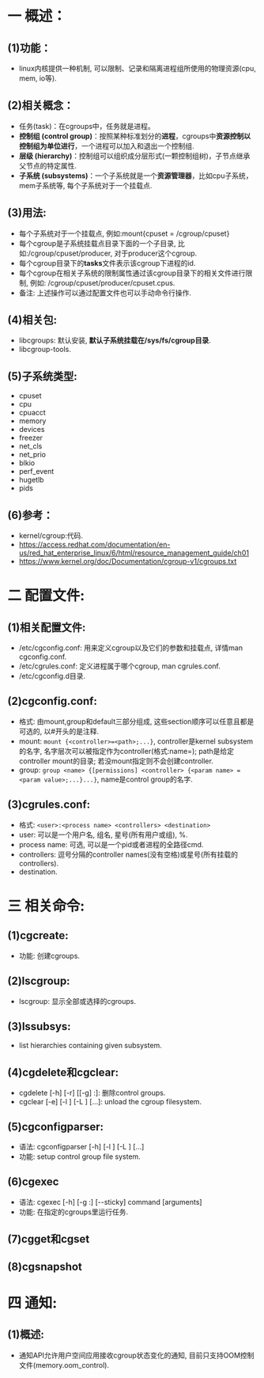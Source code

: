 # 一 概述：
## (1)功能：
- linux内核提供一种机制, 可以限制、记录和隔离进程组所使用的物理资源(cpu, mem, io等).

## (2)相关概念：
- 任务(task)：在cgroups中，任务就是进程。
- **控制组 (control group)**：按照某种标准划分的**进程**，cgroups中**资源控制以控制组为单位进行**，一个进程可以加入和退出一个控制组.
- **层级 (hierarchy)**：控制组可以组织成分层形式(一颗控制组树)，子节点继承父节点的特定属性.
- **子系统 (subsystems)**：一个子系统就是一个**资源管理器**，比如cpu子系统，mem子系统等, 每个子系统对于一个挂载点.

## (3)用法:
- 每个子系统对于一个挂载点, 例如:mount{cpuset = /cgroup/cpuset}
- 每个cgroup是子系统挂载点目录下面的一个子目录, 比如:/cgroup/cpuset/producer, 对于producer这个cgroup.
- 每个cgroup目录下的**tasks**文件表示该cgroup下进程的id.
- 每个cgroup在相关子系统的限制属性通过该cgroup目录下的相关文件进行限制, 例如: /cgroup/cpuset/producer/cpuset.cpus.
- 备注: 上述操作可以通过配置文件也可以手动命令行操作.

## (4)相关包:
- libcgroups: 默认安装, **默认子系统挂载在/sys/fs/cgroup目录**.
- libcgroup-tools.

## (5)子系统类型:
- cpuset
- cpu
- cpuacct
- memory
- devices
- freezer
- net_cls
- net_prio
- blkio
- perf_event
- hugetlb
- pids

## (6)参考：
- kernel/cgroup:代码.
- https://access.redhat.com/documentation/en-us/red_hat_enterprise_linux/6/html/resource_management_guide/ch01
- https://www.kernel.org/doc/Documentation/cgroup-v1/cgroups.txt

# 二 配置文件:
## (1)相关配置文件:
- /etc/cgconfig.conf: 用来定义cgroup以及它们的参数和挂载点, 详情man cgconfig.conf.
- /etc/cgrules.conf: 定义进程属于哪个cgroup, man cgrules.conf.
- /etc/cgconfig.d目录.

## (2)cgconfig.conf:
- 格式: 由mount,group和default三部分组成, 这些section顺序可以任意且都是可选的, 以#开头的是注释.
- mount: `mount {<controller>=<path>;...}`, controller是kernel subsystem的名字, 名字层次可以被指定作为controller(格式:name=<somename>); path是给定controller mount的目录; 若没mount指定则不会创建controller.
- group: `group <name> {[permissions] <controller> {<param name> = <param value>;...}...}`, name是control group的名字.

## (3)cgrules.conf:
- 格式: `<user>:<process name> <controllers> <destination>`
- user: 可以是一个用户名, 组名, 星号(所有用户或组), %.
- process name: 可选, 可以是一个pid或者进程的全路径cmd.
- controllers: 逗号分隔的controller names(没有空格)或星号(所有挂载的controllers).
- destination.

# 三 相关命令:
## (1)cgcreate:
- 功能: 创建cgroups.

## (2)lscgroup:
- lscgroup: 显示全部或选择的cgroups.

## (3)lssubsys:
- list hierarchies containing given subsystem.

## (4)cgdelete和cgclear:
- cgdelete [-h] [-r] [[-g] <controllers>:<path>]: 删除control groups.
- cgclear [-e] [-l <filename>] [-L <directory>] [...]: unload the cgroup filesystem.

## (5)cgconfigparser: 
- 语法: cgconfigparser [-h] [-l <filename>] [-L <directory>] [...]
- 功能: setup control group file system.

## (6)cgexec
- 语法: cgexec [-h] [-g <controllers>:<path>] [--sticky] command [arguments]
- 功能: 在指定的cgroups里运行任务.

## (7)cgget和cgset

## (8)cgsnapshot

# 四 通知:
## (1)概述:
- 通知API允许用户空间应用接收cgroup状态变化的通知, 目前只支持OOM控制文件(memory.oom_control).
